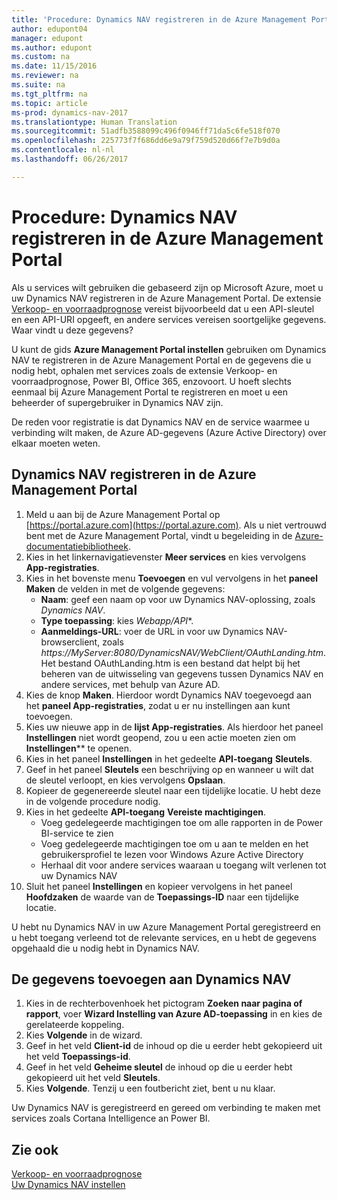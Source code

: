 ```yaml
---
title: 'Procedure: Dynamics NAV registreren in de Azure Management Portal'
author: edupont04
manager: edupont
ms.author: edupont
ms.custom: na
ms.date: 11/15/2016
ms.reviewer: na
ms.suite: na
ms.tgt_pltfrm: na
ms.topic: article
ms-prod: dynamics-nav-2017
ms.translationtype: Human Translation
ms.sourcegitcommit: 51adfb3588099c496f0946ff71da5c6fe518f070
ms.openlocfilehash: 225773f7f686dd6e9a79f759d520d66f7e7b9d0a
ms.contentlocale: nl-nl
ms.lasthandoff: 06/26/2017

---
```

# <a name="how-to-register-dynamics-nav-in-the-azure-management-portal"></a>Procedure: Dynamics NAV registreren in de Azure Management Portal
Als u services wilt gebruiken die gebaseerd zijn op Microsoft Azure, moet u uw Dynamics NAV registreren in de Azure Management Portal. De extensie [Verkoop- en voorraadprognose](ui-extensions-sales-forecast.md) vereist bijvoorbeeld dat u een API-sleutel en een API-URI opgeeft, en andere services vereisen soortgelijke gegevens. Waar vindt u deze gegevens?

U kunt de gids **Azure Management Portal instellen** gebruiken om Dynamics NAV te registreren in de Azure Management Portal en de gegevens die u nodig hebt, ophalen met services zoals de extensie Verkoop- en voorraadprognose, Power BI, Office 365, enzovoort. U hoeft slechts eenmaal bij Azure Management Portal te registreren en moet u een beheerder of supergebruiker in Dynamics NAV zijn.

De reden voor registratie is dat Dynamics NAV en de service waarmee u verbinding wilt maken, de Azure AD-gegevens (Azure Active Directory) over elkaar moeten weten.

## <a name="to-register-dynamics-nav-in-the-azure-management-portal"></a>Dynamics NAV registreren in de Azure Management Portal
1. Meld u aan bij de Azure Management Portal op [https://portal.azure.com](https://portal.azure.com).
    Als u niet vertrouwd bent met de Azure Management Portal, vindt u begeleiding in de [Azure-documentatiebibliotheek](https://azure.microsoft.com/en-us/documentation/articles).
2. Kies in het linkernavigatievenster **Meer services** en kies vervolgens **App-registraties**.
3. Kies in het bovenste menu **Toevoegen** en vul vervolgens in het **paneel Maken** de velden in met de volgende gegevens:
    - **Naam**: geef een naam op voor uw Dynamics NAV-oplossing, zoals *Dynamics NAV*.
    - **Type toepassing**: kies **Webapp*/API**.
    - **Aanmeldings-URL**: voer de URL in voor uw Dynamics NAV-browserclient, zoals *https://MyServer:8080/DynamicsNAV/WebClient/OAuthLanding.htm*.
        Het bestand OAuthLanding.htm is een bestand dat helpt bij het beheren van de uitwisseling van gegevens tussen Dynamics NAV en andere services, met behulp van Azure AD.
4. Kies de knop **Maken**.
    Hierdoor wordt Dynamics NAV toegevoegd aan het **paneel App-registraties**, zodat u er nu instellingen aan kunt toevoegen.
5. Kies uw nieuwe app in de **lijst App-registraties**. Als hierdoor het paneel **Instellingen** niet wordt geopend, zou u een actie moeten zien om **Instellingen**** te openen.
6. Kies in het paneel **Instellingen** in het gedeelte **API-toegang** **Sleutels**.
7. Geef in het paneel **Sleutels** een beschrijving op en wanneer u wilt dat de sleutel verloopt, en kies vervolgens **Opslaan**.
8. Kopieer de gegenereerde sleutel naar een tijdelijke locatie. U hebt deze in de volgende procedure nodig.
9. Kies in het gedeelte **API-toegang** **Vereiste machtigingen**.
    - Voeg gedelegeerde machtigingen toe om alle rapporten in de Power BI-service te zien
    - Voeg gedelegeerde machtigingen toe om u aan te melden en het gebruikersprofiel te lezen voor Windows Azure Active Directory
    - Herhaal dit voor andere services waaraan u toegang wilt verlenen tot uw Dynamics NAV
10. Sluit het paneel **Instellingen** en kopieer vervolgens in het paneel **Hoofdzaken** de waarde van de **Toepassings-ID** naar een tijdelijke locatie.

U hebt nu Dynamics NAV in uw Azure Management Portal geregistreerd en u hebt toegang verleend tot de relevante services, en u hebt de gegevens opgehaald die u nodig hebt in Dynamics NAV.  

## <a name="to-add-the-information-to-dynamics-nav"></a>De gegevens toevoegen aan Dynamics NAV
1. Kies in de rechterbovenhoek het pictogram **Zoeken naar pagina of rapport**, voer **Wizard Instelling van Azure AD-toepassing** in en kies de gerelateerde koppeling.
2. Kies **Volgende** in de wizard.
3. Geef in het veld **Client-id** de inhoud op die u eerder hebt gekopieerd uit het veld **Toepassings-id**.
4. Geef in het veld **Geheime sleutel** de inhoud op die u eerder hebt gekopieerd uit het veld **Sleutels**.
5. Kies **Volgende**. Tenzij u een foutbericht ziet, bent u nu klaar.

Uw Dynamics NAV is geregistreerd en gereed om verbinding te maken met services zoals Cortana Intelligence an Power BI.

## <a name="see-also"></a>Zie ook
[Verkoop- en voorraadprognose](ui-extensions-sales-forecast.md)  
[Uw Dynamics NAV instellen](setup.md)  

